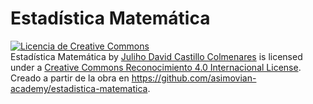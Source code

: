 # Estadística Matemática

<a rel="license" href="http://creativecommons.org/licenses/by/4.0/"><img alt="Licencia de Creative Commons" style="border-width:0" src="https://i.creativecommons.org/l/by/4.0/88x31.png" /></a><br /><span xmlns:dct="http://purl.org/dc/terms/" property="dct:title">Estadística Matemática</span> by <a xmlns:cc="http://creativecommons.org/ns#" href="https://www.asimovian.academy" property="cc:attributionName" rel="cc:attributionURL">Juliho David Castillo Colmenares</a> is licensed under a <a rel="license" href="http://creativecommons.org/licenses/by/4.0/">Creative Commons Reconocimiento 4.0 Internacional License</a>.<br />Creado a partir de la obra en <a xmlns:dct="http://purl.org/dc/terms/" href="https://github.com/asimovian-academy/estadistica-matematica" rel="dct:source">https://github.com/asimovian-academy/estadistica-matematica</a>.
